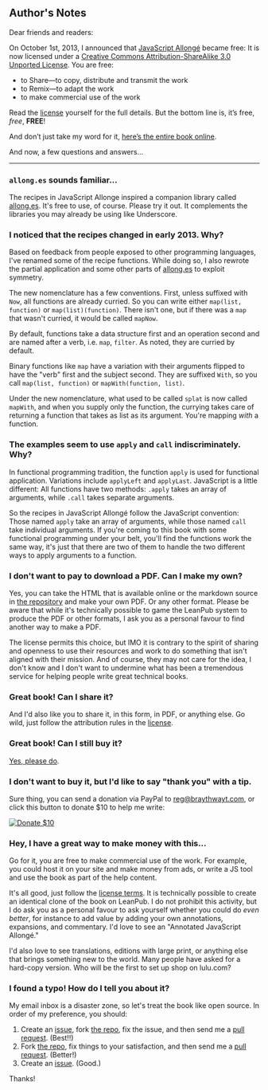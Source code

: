 ## Author's Notes

Dear friends and readers:

On October 1st, 2013, I announced that [JavaScript Allongé](https://leanpub.com/javascript-allonge) became free: It is now licensed under a [Creative Commons Attribution-ShareAlike 3.0 Unported License][license]. You are free:

* to Share—to copy, distribute and transmit the work
* to Remix—to adapt the work
* to make commercial use of the work

Read the [license](http://creativecommons.org/licenses/by-sa/3.0/deed.en_US) yourself for the full details. But the bottom line is, it’s free, *free*, **FREE**!

And don’t just take my word for it, [here’s the entire book online](https://leanpub.com/javascript-allonge/read).

And now, a few questions and answers...

---

### `allong.es` sounds familiar...

The recipes in JavaScript Allonge inspired a companion library called [allong.es](http://allong.es). It's free to use, of course. Please try it out. It complements the libraries you may already be using like Underscore.

### I noticed that the recipes changed in early 2013. Why?

Based on feedback from people exposed to other programming languages, I've renamed some of the recipe functions. While doing so, I also rewrote the partial application and some other parts of [allong.es](http://allong.es) to exploit symmetry.

The new nomenclature has a few conventions. First, unless suffixed with `Now`, all functions are already curried. So you can write either `map(list, function)` or `map(list)(function)`. There isn't one, but if there was a `map` that wasn't curried, it would be called `mapNow`.

By default, functions take a data structure first and an operation second and are named after a verb, i.e. `map`, `filter`. As noted, they are curried by default.

Binary functions like `map` have a variation with their arguments flipped to have the "verb" first and the subject second. They are suffixed `With`, so you call `map(list, function)` or `mapWith(function, list)`.

Under the new nomenclature, what used to be called `splat` is now called `mapWith`, and when you supply only the function, the currying takes care of returning a function that takes as list as its argument. You're mapping *with* a function.

### The examples seem to use `apply` and `call` indiscriminately. Why?

In functional programming tradition, the function `apply` is used for functional application. Variations include `applyLeft` and `applyLast`. JavaScript is a little different: All functions have two methods: `.apply` takes an array of arguments, while `.call` takes separate arguments.

So the recipes in JavaScript Allongé follow the JavaScript convention: Those named `apply` take an array of arguments, while those named `call` take individual arguments. If you're coming to this book with some functional programming under your belt, you'll find the functions work the same way, it's just that there are two of them to handle the two different ways to apply arguments to a function.

### I don't want to pay to download a PDF. Can I make my own?

Yes, you can take the HTML that is available online or the markdown source in [the repository][repo] and make your own PDF. Or any other format. Please be aware that while it's technically possible to game the LeanPub system to produce the PDF or other formats, I ask you as a personal favour to find another way to make a PDF.

The license permits this choice, but IMO it is contrary to the spirit of sharing and openness to use their resources and work to do something that isn't aligned with their mission. And of course, they may not care for the idea, I don't know and I don't want to undermine what has been a tremendous service for helping people write great technical books.

### Great book! Can I share it?

And I'd also like you to share it, in this form, in PDF, or anything else. Go wild, just follow the attribution rules in the [license].

### Great book! Can I still buy it?

[Yes, please do](http://braythwayt.com/2013/10/04/the-freedom-to-pay-thirty-bucks.html "The Freedom to Pay Thirty Bucks").

### I don't want to buy it, but I'd like to say "thank you" with a tip.

Sure thing, you can send a donation via PayPal to reg@braythwayt.com, or click this button to donate $10 to help me write:

[![Donate $10](https://www.paypalobjects.com/en_US/i/btn/btn_donate_SM.gif)](https://www.paypal.com/cgi-bin/webscr?cmd=_s-xclick&hosted_button_id=PNL4TZ4S37R34)

### Hey, I have a great way to make money with this...

Go for it, you are free to make commercial use of the work. For example, you could host it on your site and make money from ads, or write a JS tool and use the book as part of the help content.

It's all good, just follow the [license terms][license]. It is technically possible to create an identical clone of the book on LeanPub. I do not prohibit this activity, but I do ask you as a personal favour to ask yourself whether you could do *even better*, for instance to add value by adding your own annotations, expansions, and commentary. I'd love to see an "Annotated JavaScript Allongé."

I'd also love to see translations, editions with large print, or anything else that brings something new to the world. Many people have asked for a hard-copy version. Who will be the first to set up shop on lulu.com?

### I found a typo! How do I tell you about it?

My email inbox is a disaster zone, so let's treat the book like open source. In order of my preference, you should:

1. Create an [issue], fork [the repo][repo], fix the issue, and then send me a [pull request][pull]. (Best!!)
2. Fork [the repo][repo], fix things to your satisfaction, and then send me a [pull request][pull]. (Better!)
3. Create an [issue]. (Good.)

Thanks!

[license]: http://creativecommons.org/licenses/by-sa/3.0/deed.en_US "Creative Commons Attribution-ShareAlike 3.0 Unported License"
[issue]: https://github.com/raganwald/javascript-allonge/issues
[pull]: https://github.com/raganwald/javascript-allonge/pulls
[repo]: https://github.com/raganwald/javascript-allonge/
